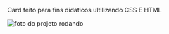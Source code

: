 Card feito para fins didaticos ultilizando CSS E HTML

![foto do projeto rodando](https://imgur.com/a/WhHaHKT.png)




